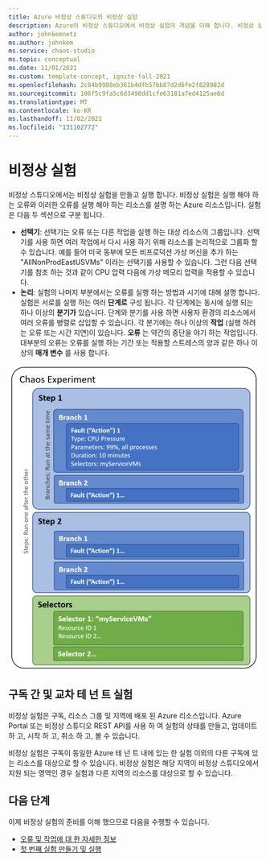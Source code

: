 ```yaml
---
title: Azure 비정상 스튜디오의 비정상 실험
description: Azure의 비정상 스튜디오에서 비정상 실험의 개념을 이해 합니다. 비정상 실험의 부분은 무엇입니까? 비정상 실험을 어떻게 만들 수 있나요?
author: johnkemnetz
ms.author: johnkem
ms.service: chaos-studio
ms.topic: conceptual
ms.date: 11/01/2021
ms.custom: template-concept, ignite-fall-2021
ms.openlocfilehash: 2c84b9908eb361b4dfb57bb87d2d6fe2f828982d
ms.sourcegitcommit: 106f5c9fa5c6d3498dd1cfe63181a7ed4125ae6d
ms.translationtype: MT
ms.contentlocale: ko-KR
ms.lasthandoff: 11/02/2021
ms.locfileid: "131102772"
---
```

# <a name="chaos-experiments"></a>비정상 실험

비정상 스튜디오에서는 비정상 실험을 만들고 실행 합니다. 비정상 실험은 실행 해야 하는 오류와 이러한 오류를 실행 해야 하는 리소스를 설명 하는 Azure 리소스입니다. 실험은 다음 두 섹션으로 구분 됩니다.
- **선택기**: 선택기는 오류 또는 다른 작업을 실행 하는 대상 리소스의 그룹입니다. 선택기를 사용 하면 여러 작업에서 다시 사용 하기 위해 리소스를 논리적으로 그룹화 할 수 있습니다. 예를 들어 미국 동부에 모든 비프로덕션 가상 머신을 추가 하는 "AllNonProdEastUSVMs" 이라는 선택기를 사용할 수 있습니다. 그런 다음 선택기를 참조 하는 것과 같이 CPU 압력 다음에 가상 메모리 압력을 적용할 수 있습니다.
- **논리**: 실험의 나머지 부분에서는 오류를 실행 하는 방법과 시기에 대해 설명 합니다. 실험은 서로를 실행 하는 여러 **단계로** 구성 됩니다. 각 단계에는 동시에 실행 되는 하나 이상의 **분기가** 있습니다. 단계와 분기를 사용 하면 사용자 환경의 리소스에서 여러 오류를 병렬로 삽입할 수 있습니다. 각 분기에는 하나 이상의 **작업** (실행 하려는 오류 또는 시간 지연)이 있습니다. **오류** 는 약간의 중단을 야기 하는 작업입니다. 대부분의 오류는 오류를 실행 하는 기간 또는 적용할 스트레스의 양과 같은 하나 이상의 **매개 변수** 를 사용 합니다.

![비정상 실험의 레이아웃을 보여 주는 다이어그램입니다.](images/chaos-experiment.png)

## <a name="cross-subscription-and-cross-tenant-experiments"></a>구독 간 및 교차 테 넌 트 실험

비정상 실험은 구독, 리소스 그룹 및 지역에 배포 된 Azure 리소스입니다. Azure Portal 또는 비정상 스튜디오 REST API를 사용 하 여 실험의 상태를 만들고, 업데이트 하 고, 시작 하 고, 취소 하 고, 볼 수 있습니다.

비정상 실험은 구독이 동일한 Azure 테 넌 트 내에 있는 한 실험 이외의 다른 구독에 있는 리소스를 대상으로 할 수 있습니다. 비정상 실험은 해당 지역이 비정상 스튜디오에서 지원 되는 영역인 경우 실험과 다른 지역의 리소스를 대상으로 할 수 있습니다.

## <a name="next-steps"></a>다음 단계
이제 비정상 실험의 준비를 이해 했으므로 다음을 수행할 수 있습니다.
- [오류 및 작업에 대 한 자세한 정보](chaos-studio-faults-actions.md)
- [첫 번째 실험 만들기 및 실행](chaos-studio-tutorial-service-direct.md)
